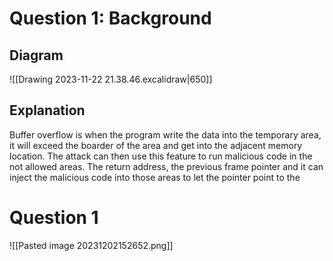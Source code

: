 # Question 1: Background
## Diagram
![[Drawing 2023-11-22 21.38.46.excalidraw|650]]
## Explanation
Buffer overflow is when the program write the data into the temporary area, it will exceed the boarder of the area and get into the adjacent memory location. The attack can then use this feature to run malicious code in the not allowed areas. The return address, the previous frame pointer and it can inject the malicious code into those areas to let the pointer point to the 
# Question 1
![[Pasted image 20231202152652.png]]
